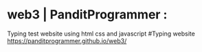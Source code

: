 # web3 | PanditProgrammer :
Typing test website using html css and javascript 
#Typing website https://panditprogrammer.github.io/web3/
